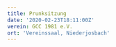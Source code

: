 ```yaml
---
title: Prunksitzung
date: '2020-02-23T18:11:00Z'
verein: GCC 1981 e.V.
ort: 'Vereinssaal, Niederjosbach'
---
```


